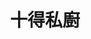 ---
title: "十得私廚"
description: "十得私廚"
layout: shop
keywords:
  - 美食競賽
  - 台灣美食
  - 美食精選
datePublished: "2025-06-30"
dateModified: "2025-07-05"
city: "台北市"
district: "中山區"
address: "台北市中山區中山北路二段185號2樓"
phone: "0933737893"
geo: "25.063868303245837, 121.5226139269664"
google_map: "https://maps.app.goo.gl/mZtSoEDiC8dVomu86"
footinder: "https://footinder.com.tw/%E5%8F%B0%E5%8C%97%E5%B8%82%E4%B8%AD%E5%B1%B1%E5%8D%80/7753/"
official: "https://www.10de10der.com/pages/10der-shop"
award:
  - name: "500盤"
    year: "2024"
    entries:
      - dishes:
          - "脆皮雞"

---